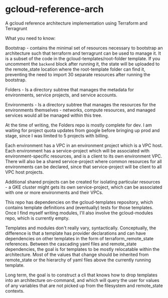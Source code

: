 # gcloud-reference-arch
A gcloud reference architecture implementation using Terraform and Terragrunt

What you need to know:

Bootstrap - contains the minimal set of resources necessary to bootstrap an architecture such that terraform and terragrunt can be used to manage it.  It is a subset of the code in the gcloud-templates/root-folder template.  If you uncomment the `backend` block after running it, the state will be uploaded to the remote_state location where the root-template folder can find it, preventing the need to import 30 separate resources after running the bootstrap.

Folders - Is a directory subtree that manages the metadata for environments, service projects, and service accounts.

Environments - Is a directory subtree that manages the resources for the environments themselves - networks, compute resources, and managed services would all be managed within this tree.

At the time of writing, the Folders repo is mostly complete for dev.  I am waiting for project quota updates from google before bringing up prod and stage, since I was limited to 5 projects with billing.

Each environment has a VPC in an environment project which is a VPC host.  Each environment has a service-project which will be associated with environment-specific resources, and is a client to its own environment VPC.  There will also be a shared service-project where common resources for all environments can be declared, since that service-project will be client to all VPC host projects.

Additional shared projects can be created for isolating particular resources - a GKE cluster might gets its own service-project, which can be associated with one or more environments and their VPCs.

This repo has dependencies on the gcloud-templates repository, which contains template definitions and (eventually) tests for those templates. Once I find myself writing modules, I'll also involve the gcloud-modules repo, which is currently empty.

Templates and modules don't really vary, syntactically.  Conceptually, the difference is that a template has provider declarations and can have dependencies on other templates in the form of terraform_remote_state references.  Between the cascading yaml files and remote_state dependencies, the goal is for templates to be mostly relocatable within the architecture. Most of the values that change should be inherited from remote_state or the hierarchy of yaml files above the currently running template.

Long term, the goal is to construct a cli that knows how to drop templates into an architecture on-command, and which will query the user for values of any variables that are not picked up from the filesystem and remote_state contexts.
